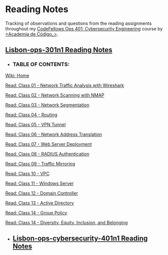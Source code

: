 # Reading Notes

Tracking of observations and questions from the reading assignments throughout my [CodeFellows Ops 401: Cybersecurity Engineering](https://www.codefellows.org/courses/ops-401/cybersecurity-engineering/) course by [<Academia de Código_>](https://www.cybersecurity.academiadecodigo.org/).

## [Lisbon-ops-301n1 Reading Notes](https://github.com/itzvenom/lisbon-ops-301n1-reading-notes)

- ### TABLE OF CONTENTS:

[Wiki: Home](https://github.com/itzvenom/reading-notes/wiki)

[Read: Class 01 - Network Traffic Analysis with Wireshark](https://github.com/itzvenom/reading-notes/wiki/Read:-Class-01---Network-Traffic-Analysis-with-Wireshark)

[Read: Class 02 - Network Scanning with NMAP](https://github.com/itzvenom/reading-notes/wiki/Read:-Class-02-Network-scanning-with-NMAP)

[Read: Class 03 - Network Segmentation](https://github.com/itzvenom/reading-notes/wiki/Read:-Class-03---Network-Segmentation)

[Read: Class 04 - Routing](https://github.com/itzvenom/reading-notes/wiki/Read:-Class-04-Routing)

[Read: Class 05 - VPN Tunnel](https://github.com/itzvenom/reading-notes/wiki/Read:-Class-05---VPN-Tunnel)

[Read: Class 06 - Network Address Translation](https://github.com/itzvenom/reading-notes/wiki/Read:-Class-06---Network-Address-Translation)

[Read: Class 07 - Web Server Deployment](https://github.com/itzvenom/reading-notes/wiki/Read:-Class-07-Web-Server-Deployment)

[Read: Class 08 - RADIUS Authentication](https://github.com/itzvenom/reading-notes/wiki/Read:-Class-08-RADIUS-Authentication)

[Read: Class 09 - Traffic Mirroring](https://github.com/itzvenom/reading-notes/wiki/Read:-Class-09-Traffic-Mirroring)

[Read: Class 10 - VPC](https://github.com/itzvenom/reading-notes/wiki/Read:-Class-10-VPC)

[Read: Class 11 - Windows Server](https://github.com/itzvenom/reading-notes/wiki/Read:-Class-11-Windows-Server)

[Read: Class 12 - Domain Controller](https://github.com/itzvenom/reading-notes/wiki/Read:-Class-12---Domain-Controller)

[Read: Class 13 - Active Directory](https://github.com/itzvenom/reading-notes/wiki/Read:-Class-13---Active-Directory)

[Read: Class 14 - Group Policy](https://github.com/itzvenom/reading-notes/wiki/Read:-Class-14---Group-Policy)

[Read: Class 14 - Diversity, Equity, Inclusion, and Belonging](https://github.com/itzvenom/reading-notes/wiki/Read:-Class-14:-Diversity,-Equity,-Inclusion,-and-Belonging)

- ## [Lisbon-ops-cybersecurity-401n1 Reading Notes](https://github.com/itzvenom/lisbon-ops-cybersecurity-401n1-reading-notes)
